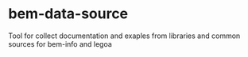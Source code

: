 bem-data-source
===============

Tool for collect documentation and exaples from libraries and common sources for bem-info and legoa

